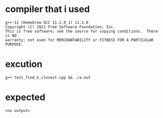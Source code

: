 # compiler that i used
```
g++-11 (Homebrew GCC 11.2.0_1) 11.1.0
Copyright (C) 2021 Free Software Foundation, Inc.
This is free software; see the source for copying conditions.  There is NO
warranty; not even for MERCHANTABILITY or FITNESS FOR A PARTICULAR PURPOSE.
```

# excution
```
g++ test_find_k_closest.cpp && ./a.out
```

# expected
```
<no output>
```